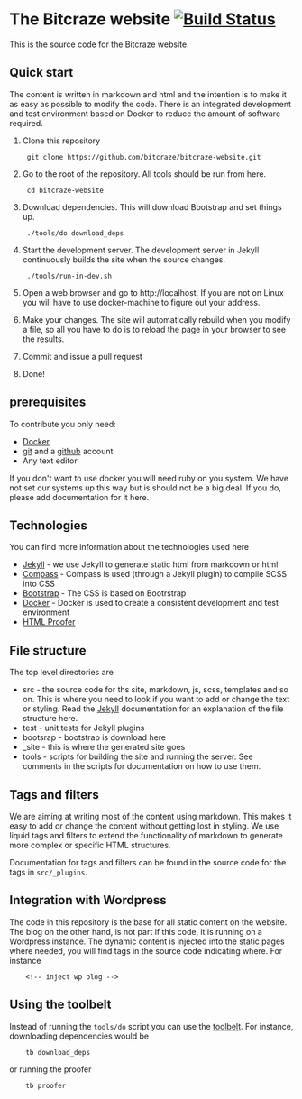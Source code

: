 # The Bitcraze website [![Build Status](https://api.travis-ci.org/bitcraze/bitcraze-website.svg)](https://travis-ci.org/bitcraze/bitcraze-website)

This is the source code for the Bitcraze website. 

## Quick start 

The content is written in markdown and html and the intention is to make it as
easy as possible to modify the code. There is an integrated development and
test environment based on Docker to reduce the amount of software required.

1. Clone this repository

        git clone https://github.com/bitcraze/bitcraze-website.git

1. Go to the root of the repository. All tools should be run from here.

        cd bitcraze-website
        
1. Download dependencies. This will download Bootstrap and set things up.
        
        ./tools/do download_deps

1. Start the development server. The development server in Jekyll continuously 
builds the site when the source changes.

        ./tools/run-in-dev.sh
        
1. Open a web browser and go to http://localhost. If you are not on Linux you 
will have to use docker-machine to figure out your address.
1. Make your changes. The site will automatically rebuild when you modify a 
file, so all you have to do is to reload the page in your browser to see the 
results.
1. Commit and issue a pull request
1. Done!

## prerequisites

To contribute you only need:

* [Docker](https://www.docker.com/)
* [git](https://git-scm.com/) and a [github](https://github.com/) account
* Any text editor

If you don't want to use docker you will need ruby on you system. We have not 
set our systems up this way but is should not be a big deal. If you do, please 
add documentation for it here.

## Technologies

You can find more information about the technologies used here

* [Jekyll](https://jekyllrb.com/) - we use Jekyll to generate static html from 
markdown or html
* [Compass](http://compass-style.org/) - Compass is used (through a Jekyll 
plugin) to compile SCSS into CSS
* [Bootstrap](http://getbootstrap.com/) - The CSS is based on Bootrstrap
* [Docker](https://www.docker.com/) - Docker is used to create a consistent 
development and test environment
* [HTML Proofer](https://github.com/gjtorikian/html-proofer)

## File structure  

The top level directories are

* src - the source code for ths site, markdown, js, scss, templates and so on. 
This is where you need to look if you want to add or change the text or 
styling. Read the [Jekyll](https://jekyllrb.com/) documentation for an 
explanation of the file structure here.
* test - unit tests for Jekyll plugins 
* bootsrap - bootstrap is download here
* _site - this is where the generated site goes
* tools - scripts for building the site and running the server. See comments
in the scripts for documentation on how to use them.

## Tags and filters

We are aiming at writing most of the content using markdown. This makes it 
easy to add or change the content without getting lost in styling. We use 
liquid tags and filters to extend the functionality of markdown to generate 
more complex or specific HTML structures.

Documentation for tags and filters can be found in the source code for the tags
in `src/_plugins`.

## Integration with Wordpress

The code in this repository is the base for all static content on the website. 
The blog on the other hand, is not part if this code, it is running on 
a Wordpress instance. The dynamic content is injected into the static pages 
where needed, you will find tags in the source code indicating where. For 
instance 

        <!-- inject wp blog -->

## Using the toolbelt

Instead of running the ```tools/do``` script you can use the [toolbelt](https://github.com/bitcraze/toolbelt).
For instance, downloading dependencies would be 
 
        tb download_deps 

or running the proofer

        tb proofer
        